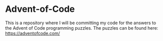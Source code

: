 ﻿# Advent-of-Code
This is a repository where I will be committing my code for the answers to the Advent of Code programming puzzles.
The puzzles can be found here: https://adventofcode.com/
